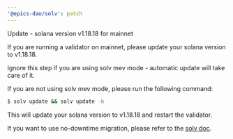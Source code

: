 ```yaml
---
'@epics-dao/solv': patch
---
```


Update - solana version v1.18.18 for mainnet

If you are running a validator on mainnet, please update your solana version to v1.18.18.

Ignore this step if you are using solv mev mode - automatic update will take care of it.

If you are not using solv mev mode, please run the following command:

```bash
$ solv update && solv update -b
```

This will update your solana version to v1.18.18 and restart the validator.

If you want to use no-downtime migration, please refer to the [solv doc](https://solv.epics.dev/en/doc/quickstart/no-downtime-update/).
